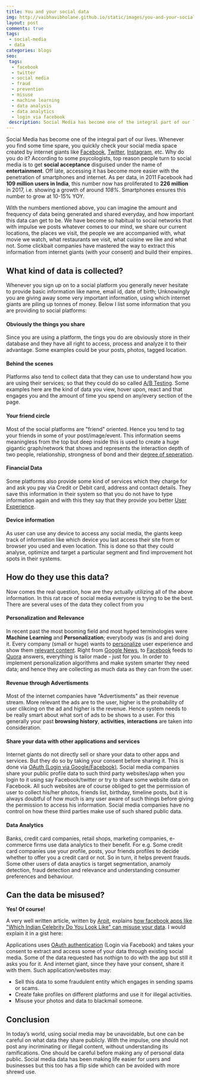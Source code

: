 ```yaml
---
title: You and your social data
img: http://vaibhavibholane.github.io/static/images/you-and-your-social-data/you-and-your-social-data.jpg
layout: post
comments: true
tags:
 - social-media
 - data
categories: blogs
seo:
 tags:
  - facebook
  - twitter
  - social media
  - fraud
  - prevention
  - misuse
  - machine learning
  - data analysis
  - data analytics
  - login via facebook
 description: Social Media has become one of the integral part of our lives. Whenever you find some time spare, you quickly check your social media space created by internet giants like Facebook, Twitter, Instagram, etc. Why do you do it? According to some psycologists, top reason people turn to social media is to get social acceptance disguised under the name of entertainment.
---
```


Social Media has become one of the integral part of our lives. Whenever you find some time spare, you quickly check your social media space created by internet giants like [Facebook](https://facebook.com), [Twitter](https://twitter.com), [Instagram](https://instagram.com), etc. Why do you do it? According to some psycologists, top reason people turn to social media is to get **social acceptance** disguised under the name of **entertainment**. Off late, accessing it has become more easier with the penetration of smartphones and internet. As per data, in 2011 Facebook had **109 million users in India**, this number now has proliferated to **226 million** in 2017, i.e. showing a growth of around _108%_. Smartphones ensures this number to grow at 10-15% YOY.

With the numbers mentioned above, you can imagine the amount and frequency of data being generated and shared everyday, and how important this data can get to be. We have become so habitual to social networks that with impulse we posts whatever comes to our mind, we share our current locations, the places we visit, the people we are accompanied with, what movie we watch, what restaurants we visit, what cuisine we like and what not. Some clickbait companies have mastered the way to extract this information from internet giants (with your consent) and build their empires.

## What kind of data is collected?
Whenever you sign up on to a social platform you generally never hesitate to provide basic information like name, email id, date of birth; Unknowingly you are giving away some very important information, using which internet giants are piling up tonnes of money. Below I list some information that you are providing to social platforms:

#### Obviously the things you share
Since you are using a platform, the tings you do are obviously store in their database and they have all right to access, process and analyze it to their advantage. Some examples could be your posts, photos, tagged location.

#### Behind the scenes
Platforms also tend to collect data that they can use to understand how you are using their services; so that they could do so called [A/B Testing](https://en.wikipedia.org/wiki/A/B_testing). Some examples here are the kind of data you view, hover upon, react and that engages you and the amount of time you spend on any/every section of the page.

#### Your friend circle
Most of the social platforms are "friend" oriented. Hence you tend to tag your friends in some of your post/image/event. This information seems meaningless from the top but deep inside this is used to create a huge gigantic graph/network that shows and represents the interaction depth of two people, relationship, strongness of bond and their [degree of seperation](https://en.wikipedia.org/wiki/Six_degrees_of_separation).

#### Financial Data
Some platforms also provide some kind of services which they charge for and ask you pay via Credit or Debit card, address and contact details. They save this information in their system so that you do not have to type information again and with this they say that they provide you better [User Experience](https://en.wikipedia.org/wiki/User_experience).

#### Device information
As user can use any device to access any social media, the giants keep track of information like which device you last access their site from or browser you used and even location. This is done so that they could analyse, optimize and target a particular segment and find improvement hot spots in their systems.

## How do they use this data?
Now comes the real question, how are they actually utilizing all of the above information. In this rat race of social media everyone is trying to be the best. There are several uses of the data they collect from you

#### Personalization and Relevance
In recent past the most booming field and most hyped terminologies were **Machine Learning** and **Personalization**; everybody was (is and are) doing it. Every company (small or huge) wants to [personalize](https://en.wikipedia.org/wiki/Personalization) user experience and show them [relevant content](https://relevantor.wordpress.com/2012/02/02/what-is-relevant-content-anyway/). Right from [Google News](https://news.google.com), to [Facebook](https://facebook.com) feeds to [Quora](https://quora.com) answers, everything is tailor made - just for you. In order to implement personalization algorithms and make system smarter they need data; and hence they are collecting as much data as they can from the user.

#### Revenue through Advertisments
Most of the internet companies have "Advertisments" as their revenue stream. More relevant the ads are to the user, higher is the probability of user clikcing on the ad and higher is the revenue. Hence system needs to be really smart about what sort of ads to be shows to a user. For this generally your past **browsing history**, **activities**, **interactions** are taken into consideration.

#### Share your data with other applications and services
Internet giants do not directly sell or share your data to other apps and services. But they do so by taking your consent before sharing it. This is done via [OAuth (Login via Google/Facebook)](https://en.wikipedia.org/wiki/OAuth). Social media companies share your public profile data to such third party websites/app when you login to it using say Facebook/twitter or try to share some website data on Facebook. All such websites are of course obliged to get the permission of user to collect his/her photos, friends list, birthday, timeline posts, but it is always doubtful of how much is any user aware of such things before giving the permission to access his information. Social media companies have no control on how these third parties make use of such shared public data.

#### Data Analytics
Banks, credit card companies, retail shops, marketing companies, e-commerce firms use data analytics to their benefit. For e.g. Some credit card companies use your profile, posts, your friends profiles to decide whether to offer you a credit card or not. So in turn, it helps prevent frauds. Some other users of data anaytics is target segmentation, anamoly detection, fraud detection and relevance and understanding consumer preferences and behaviour.

## Can the data be misused?
**Yes! Of course!**

A very well written article, written by [Arpit](http://arpitbhayani.me), explains [how facebook apps like "Which Indian Celebrity Do You Look Like" can misuse your data](http://arpitbhayani.me/blog/beware-of-which-indian-celebrity-do-you-look-like.html). I would explain it in a gist here:

Applications uses [OAuth authentication](https://en.wikipedia.org/wiki/OAuth) (Login via Facebook) and takes your consent to extract and access some of your data through existing social media. Some of the data requested has nothign to do with the app but still it asks you for it. And internet giant, since they have your consent, share it with them. Such application/websites may:
 - Sell this data to some fraudulent entity which engages in sending spams or scams.
 - Create fake profiles on different platforms and use it for illegal activities.
 - Misuse your photos and data to blackmail someone.

## Conclusion
In today’s world, using social media may be unavoidable, but one can be careful on what data they share publicly. With the impulse, one should not post any incriminating or illegal content, without understanding its ramifications. One should be careful before making any of personal data public. Social media data has been making life easier for users and businesses but this too has a flip side which can be avoided with more shrewd use.
